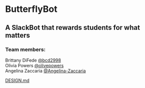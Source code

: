 # ButterflyBot
## A SlackBot that rewards students for what matters

### Team members:
Brittany DiFede [@bcd2998](https://github.com/bcd2998/)  
Olivia Powers [@olivepowers](https://github.com/olivepowers/)  
Angelina Zaccaria [@Angelina-Zaccaria](https://github.com/Angelina-Zaccaria/)  

[DESIGN.md](DESIGN.md)
